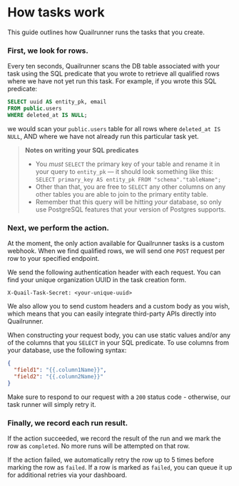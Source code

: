# How tasks work

This guide outlines how Quailrunner runs the tasks that you create.

### First, we look for rows.

Every ten seconds, Quailrunner scans the DB table associated with your task using the SQL predicate that you wrote to retrieve all qualified rows where we have not yet run this task. For example, if you wrote this SQL predicate:

```sql
SELECT uuid AS entity_pk, email
FROM public.users
WHERE deleted_at IS NULL;
```

we would scan your `public.users` table for all rows where `deleted_at IS NULL`, AND where we have not already run this particular task yet.

> **Notes on writing your SQL predicates**
>
> - You _must_ `SELECT` the primary key of your table and rename it in your query to `entity_pk` — it should look something like this: `SELECT primary_key AS entity_pk FROM "schema"."tableName";`
> - Other than that, you are free to `SELECT` any other columns on any other tables you are able to join to the primary entity table.
> - Remember that this query will be hitting _your_ database, so only use PostgreSQL features that your version of Postgres supports.

### Next, we perform the action.

At the moment, the only action available for Quailrunner tasks is a custom webhook. When we find qualified rows, we will send one `POST` request per row to your specified endpoint.

We send the following authentication header with each request. You can find your unique organization UUID in the task creation form.

```
X-Quail-Task-Secret: <your-unique-uuid>
```

We also allow you to send custom headers and a custom body as you wish, which means that you can easily integrate third-party APIs directly into Quailrunner.

When constructing your request body, you can use static values and/or any of the columns that you `SELECT` in your SQL predicate. To use columns from your database, use the following syntax:

```json
{
  "field1": "{{.column1Name}}",
  "field2": "{{.column2Name}}"
}
```

Make sure to respond to our request with a `200` status code - otherwise, our task runner will simply retry it.

### Finally, we record each run result.

If the action succeeded, we record the result of the run and we mark the row as `completed`. No more runs will be attempted on that row.

If the action failed, we automatically retry the row up to 5 times before marking the row as `failed`. If a row is marked as `failed`, you can queue it up for additional retries via your dashboard.
